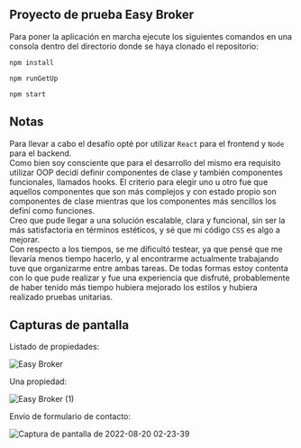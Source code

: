 ## Proyecto de prueba Easy Broker

Para poner la aplicación en marcha ejecute los siguientes comandos en una consola dentro del directorio donde se haya clonado el repositorio:

 `npm install`

 `npm runGetUp`

 `npm start`

## Notas

Para llevar a cabo el desafío opté por utilizar `React` para el frontend y `Node` para el backend. </br>
Como bien soy consciente que para el desarrollo del mismo era requisito utilizar OOP decidí definir componentes de clase y también componentes funcionales, llamados hooks. El criterio para elegir uno u otro fue que aquellos componentes que son más complejos y con estado propio son componentes de clase mientras que los componentes más sencillos los definí como funciones.</br>
Creo que pude llegar a una solución escalable, clara y funcional, sin ser la más satisfactoria en términos estéticos, y sé que mi código `CSS` es algo a mejorar.</br>
Con respecto a los tiempos, se me dificultó testear, ya que pensé que me llevaría menos tiempo hacerlo, y al encontrarme actualmente trabajando tuve que organizarme entre ambas tareas. De todas formas estoy contenta con lo que pude realizar y fue una experiencia que disfruté, probablemente de haber tenido más tiempo hubiera mejorado los estilos y hubiera realizado pruebas unitarias.

## Capturas de pantalla

Listado de propiedades: 

![Easy Broker](https://user-images.githubusercontent.com/52902496/185730323-ca6ee972-9a0a-44c9-8c7f-e1fd4ccb58c8.png)

Una propiedad:

![Easy Broker (1)](https://user-images.githubusercontent.com/52902496/185730334-79263af0-a8e6-4f63-b5ae-03e2b2fae047.png)

Envío de formulario de contacto:

![Captura de pantalla de 2022-08-20 02-23-39](https://user-images.githubusercontent.com/52902496/185730378-5457d0d3-fb09-44e6-b321-c625a01c2921.png)
